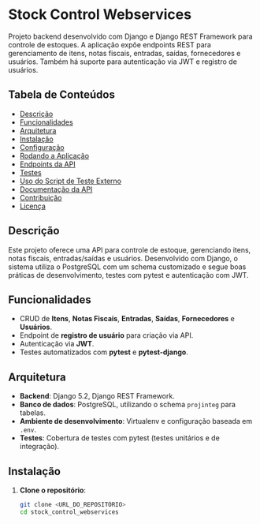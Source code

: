 # Stock Control Webservices

Projeto backend desenvolvido com Django e Django REST Framework para controle de estoques. A aplicação expõe endpoints REST para gerenciamento de itens, notas fiscais, entradas, saídas, fornecedores e usuários. Também há suporte para autenticação via JWT e registro de usuários.

## Tabela de Conteúdos

- [Descrição](#descrição)
- [Funcionalidades](#funcionalidades)
- [Arquitetura](#arquitetura)
- [Instalação](#instalação)
- [Configuração](#configuração)
- [Rodando a Aplicação](#rodando-a-aplicação)
- [Endpoints da API](#endpoints-da-api)
- [Testes](#testes)
- [Uso do Script de Teste Externo](#uso-do-script-de-teste-externo)
- [Documentação da API](#documentação-da-api)
- [Contribuição](#contribuição)
- [Licença](#licença)

## Descrição

Este projeto oferece uma API para controle de estoque, gerenciando itens, notas fiscais, entradas/saídas e usuários. Desenvolvido com Django, o sistema utiliza o PostgreSQL com um schema customizado e segue boas práticas de desenvolvimento, testes com pytest e autenticação com JWT.

## Funcionalidades

- CRUD de **Itens**, **Notas Fiscais**, **Entradas**, **Saídas**, **Fornecedores** e **Usuários**.
- Endpoint de **registro de usuário** para criação via API.
- Autenticação via **JWT**.
- Testes automatizados com **pytest** e **pytest-django**.

## Arquitetura

- **Backend**: Django 5.2, Django REST Framework.
- **Banco de dados**: PostgreSQL, utilizando o schema `projinteg` para tabelas.
- **Ambiente de desenvolvimento**: Virtualenv e configuração baseada em `.env`.
- **Testes**: Cobertura de testes com pytest (testes unitários e de integração).

## Instalação

1. **Clone o repositório**:
   ```bash
   git clone <URL_DO_REPOSITÓRIO>
   cd stock_control_webservices

